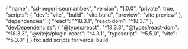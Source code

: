 {
  "name": "sd-negeri-seumambek",
  "version": "1.0.0",
  "private": true,
  "scripts": {
    "dev": "vite",
    "build": "vite build",
    "preview": "vite preview"
  },
  "dependencies": {
    "react": "^18.3.1",
    "react-dom": "^18.3.1"
  },
  "devDependencies": {
    "@types/react": "^18.3.3",
    "@types/react-dom": "^18.3.3",
    "@vitejs/plugin-react": "^4.3.1",
    "typescript": "^5.5.0",
    "vite": "^5.3.0"
  }
}
fix: add scripts for vercel build
